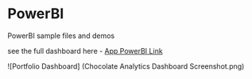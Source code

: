 # PowerBI
PowerBI sample files and demos

see the full dashboard here - [App PowerBI Link](https://app.powerbi.com/view?r=eyJrIjoiYWZiYTM5MDAtZjFjOS00MWVjLTg1OWYtZDQ2YzVhOTI1NzgyIiwidCI6ImM2ZTU0OWIzLTVmNDUtNDAzMi1hYWU5LWQ0MjQ0ZGM1YjJjNCJ9)

![Portfolio Dashboard] (Chocolate Analytics Dashboard Screenshot.png)
